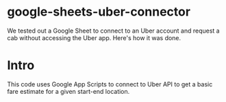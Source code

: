 # google-sheets-uber-connector
We tested out a Google Sheet to connect to an Uber account and request a cab without accessing the Uber app. Here's how it was done.

# Intro
This code uses Google App Scripts to connect to Uber API to get a basic fare estimate for a given start-end location.
